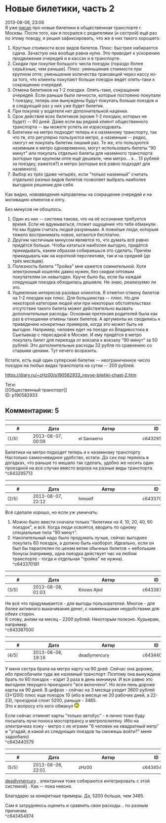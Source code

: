 Новые билетики, часть 2
=======================

  
2013-08-06, 23:06  
 Я уже  [писал](Новые%20билетики)  про новые билетики в общественном транспорте г. Москвы. После того, как я посрался с родителями (и сестрой) ещё раз по этому поводу, я решил зафиксировать, что же в них такого хорошего.   
   
 1. Круглые стоимости всех видов билетов. Плюс: быстрее набирается сдача. Зачастую она вообще равна нулю. Это приводит к ускорению продвижения очередей и в кассах и в транспорте.   
 2. Скидки при покупке большого числа поездок (гораздо более серьёзные, чем раньше). Плюс: уменьшение стоимости при крупном опте; уменьшение количества транзакций через кассу из-за того, что клиенты покупают больше поездок ведёт опять-таки к сокращению очередей.   
 3. Отмена билетиков на 1-2 поездки. Опять-таки, сокращение очередей. Если раньше были личности, которые постоянно покупали 1 поездку, теперь они вынуждены будут покупать больше поездок и в следующий раз у них уже будет билетик.   
 4. При покупке у водителя нет дополнительной наценки.   
 5. Срок действия всех билетиков (кроме 1-2 поездки, которых не будет) -- 90 дней. Даже если вы редкий клиент общественного транспорта -- вы можете успеть их израсходовать.   
 6. Билетики на метро подходят теперь и к наземному транспорту, так что те, кто регулярно пользуются метро, а наземным -- редко, смогут не покупать билетик лишний раз. Те же, кто пользуются наземным и метро одновременно, могут использовать билеты "90 минут" или покупать отдельно билеты для наземного транспорта (которые при крупном опте ещё дешевле, чем метро... э... 13 рублей за поездку, кажется?) и метро (которые всё равно подходят для наземного).   
 7. Выбор из трёх (даже четырёх, если "только наземный" считать отдельно) разных видов билетов позволяет выбрать наиболее выгодное решение для себя.   
   
 Как видно, нововведения направлены на сокращение очередей и на мотивацию клиентов к опту.   
   
 Без минусов не обошлось.   
   
 1. Один из них -- система такова, что на её осознание требуется время. Если не вдумываться, гложет ощущение что тебя   обманули   . Но мы будем считать людей разумными. А пожилые люди, которым тяжело воспринимать новое, катаются бесплатно.   
 2. Другим частичным минусом является то, что думать всё равно придётся больше. Чтобы кататься наиболее выгодно, придётся прикидывать, каким образом собираешься это сделать. Причём прикидывать как на короткой перспективе, так и на средней (до трёх месяцев).   
 3. Полезность билета "Тройка" мне кажется сомнительной. Хотя электронный кошелёк давно нужен, без скидки оптовым покупателям он невыгоден. Круче было бы, если бы каждая следующая поездка обходилась дешевле. Не знаю, реализуемо ли это.   
 4. Ущемление интересов разовых клиентов. Я отметил отмену билетов на 1-2 поездки как плюс. Для большинства -- плюс. Но для некоторой категории людей или при некоторых обстоятельствах отсутствие такого билета может действительно вызвать дополнительные расходы. Основная претензия родителей была как раз в отношении отмены таких билетов. А аргументы их сводились к приведению конкретных примеров, когда это может быть не выгодно. Например, человек едет на поезде из Владивостока в Сыктывкар с пересадкой в Москве. И ему придётся в метро покупать билет для переезда от вокзала к вокзалу "90 минут" за 50 рублей. Это дополнительные расходы 32 рубля по сравнению со старыми ценами. Тут нечего возразить.   
   
 Кстати, есть ещё один суперский билетик -- неограниченное число поездок на любых видах транспорта на сутки -- 200 рублей.   
  
<https://diary.ru/~zHz00/p190582933_novye-biletiki-chast-2.htm>  
  
Теги:  
[[Общественный транспорт]]  
ID: p190582933  


Комментарии: 5
--------------

  


---



|         #         |              Дата              |                     Автор                     |           ID           |
| --- | --- | --- | --- |
| (1/5) | 2013-08-07, 00:09 | el Samaerro | c643295713 |

  
  Билетики на метро подходят теперь и к наземному транспорту    
 Настолько самоочевидное удобство, кстати. До сих пор теряюсь в догадках, что раньше то мешало так сделать, удобно же носить один проездной на все случаи вместо вороха на разные виды транспорта.   
 ^c643295713

---



|         #         |              Дата              |                     Автор                     |           ID           |
| --- | --- | --- | --- |
| (2/5) | 2013-08-07, 22:12 | himself | c643370191 |

  
 Всё сделали хорошо, но если уж умничать:   
 1. Можно было ввести сначала только "билетики на 4, 10, 20, 40, 60 поездок", и всё. Когда люди освоятся, вводить по одному специальные типа "90 минут".   
 2. Накопительный надо было продумать лучше, сейчас выгоднее покупать 60 поездок, а должно быть наоборот. Идеально, если он был бы параллелен по ценам ветке обычных билетов + небольшие бонусы (например, одна поездка действует час на любом транспорте - тогда и отдельная "тройка" не нужна).   
 ^c643370191

---



|         #         |              Дата              |                     Автор                     |           ID           |
| --- | --- | --- | --- |
| (3/5) | 2013-08-08, 01:03 | Knows Ajed | c643387000 |

  
 Не всё что придумывается - для выгоды пользователей. Многое - для более активного выкачивания денег, с наименьшими неудобствами для обеих сторон.   
 К слову, анлим на месяц - 2200 рублей. Некоторым полезно. Курьерам, например.   
 ^c643387000

---



|         #         |              Дата              |                     Автор                     |           ID           |
| --- | --- | --- | --- |
| (4/5) | 2013-08-08, 19:16 | deadlymercury | c643440579 |

  
 У меня сестра брала на метро карту на 90 дней. Сейчас она дороже, ибо присобачили туда же наземный транспорт. Поэтому она вынуждена брать по 60 поездок - ездит 3 раза в день минимум. И все равно это выгоднее текущего проездного "все включено". Но ясен пень дороже карты на 90 дней. В цифрах - сейчас на 3 месяца уходит 3600 рублей (3\*1200) плюс еще поездок 10 (ибо в месяце не 20 рабочих дней, а 22-23), проездной стоит 5200, раньше - 3485.   
 Это к вопросу кто кого обманул ![;)](pics/1136.gif)   
   
 Если сейчас отменят карты "только автобус" - я лично тоже буду посылать лучи поноса мосгортрансу и метрополитену. Ибо на электричках езжу - метро с их играми "6 человек на квадратный метр" и "угадай, в какой из следующих поездов ты сможешь войти?" меня задолбало)   
 ^c643440579

---



|         #         |              Дата              |                     Автор                     |           ID           |
| --- | --- | --- | --- |
| (5/5) | 2013-08-08, 22:01 | zHz00 | c643454974 |

  
  [deadlymercury](http://crazysupp.diary.ru "Записки безумного саппорта")  , электрички тоже собираются интегрировать с этой системой) . Как -- пока неясно.   
   
 Благодарю за конкретные примеры. Да, 5200 больше, чем 3485.   
   
 Сам я затрудняюсь оценить и сравнить свои расходы... по разным причинам.   
 ^c643454974